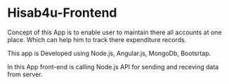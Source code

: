 # Hisab4u-Frontend

Concept of this App is to enable user to maintain there all accounts at one place. Which can help him to track there expenditure records.


This app is Developed using Node.js, Angular.js, MongoDb, Bootsrtap.

In this App front-end is calling Node.js API for sending and receving data from server.

